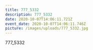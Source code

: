 ```yaml
---
title: 777_5332
description: 777_5332
date: 2020-10-07T14:06:11.721Z
event_date: 2020-10-07T14:06:11.746Z
picture: /images/uploads/777_5332.jpg
---
```

777_5332